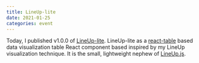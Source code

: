 ```yaml
---
title: LineUp-lite
date: 2021-01-25
categories: event
---
```


Today, I published v1.0.0 of [LineUp-lite](https://lineup-lite.netlify.app). LineUp-lite as a [react-table](react-table.tanstack.com/) based data visualization table React component based inspired by my LineUp visualization technique. It is the small, lightweight nephew of [LineUp.js](https://lineup.js.org).
